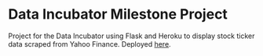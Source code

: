 # Data Incubator Milestone Project

Project for the Data Incubator using Flask and Heroku to display stock ticker data scraped from Yahoo Finance. Deployed [here](https://jordan-milestone-project.herokuapp.com/).
